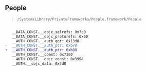 ## People

> `/System/Library/PrivateFrameworks/People.framework/People`

```diff

   __DATA_CONST.__objc_selrefs: 0x7c0
   __DATA_CONST.__objc_protorefs: 0x60
   __AUTH_CONST.__auth_got: 0x13d8
-  __AUTH_CONST.__auth_ptr: 0xb78
+  __AUTH_CONST.__auth_ptr: 0xb98
   __AUTH_CONST.__const: 0x7300
   __AUTH_CONST.__objc_const: 0x3998
   __AUTH.__objc_data: 0x7d8

```

